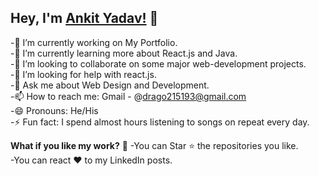 ## Hey, I'm [Ankit Yadav!](https://drago215193.github.io/) 👋

-🔭 I’m currently working on My Portfolio.<br>
-🌱 I’m currently learning more about React.js and Java.<br>
-👯 I’m looking to collaborate on some major web-development projects.<br>
-🤔 I’m looking for help with react.js.<br>
-💬 Ask me about Web Design and Development.<br>
-📫 How to reach me: Gmail - @drago215193@gmail.com <br>
-😄 Pronouns: He/His <br>
-⚡ Fun fact: I spend almost hours listening to songs on repeat every day. <br>

<strong>What if you like my work?</strong> 🤩
-You can Star ⭐ the repositories you like.<br>
-You can react ❤️ to my LinkedIn posts.<br>
